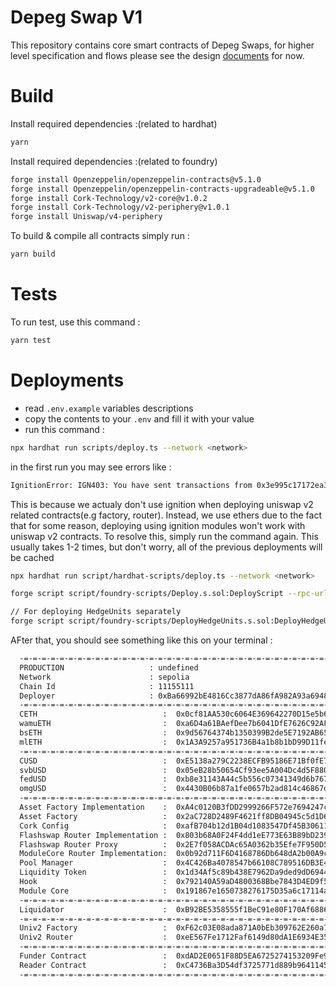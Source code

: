 # Depeg Swap V1

This repository contains core smart contracts of Depeg Swaps, for higher level specification and flows please see the design [documents](https://corkfi.notion.site/Smart-Contract-Flow-fc170aec36bc43579a7d0429c49e08ab) for now.

# Build

Install required dependencies :(related to hardhat)

```bash
yarn
```

Install required dependencies :(related to foundry)

```bash
forge install Openzeppelin/openzeppelin-contracts@v5.1.0
forge install Openzeppelin/openzeppelin-contracts-upgradeable@v5.1.0
forge install Cork-Technology/v2-core@v1.0.2
forge install Cork-Technology/v2-periphery@v1.0.1
forge install Uniswap/v4-periphery
```

To build & compile all contracts simply run :

```bash
yarn build
```

# Tests

To run test, use this command :

```bash
yarn test
```

# Deployments

- read `.env.example` variables descriptions
- copy the contents to your `.env` and fill it with your value
- run this command :

```bash
npx hardhat run scripts/deploy.ts --network <network>
```

in the first run you may see errors like :

```bash
IgnitionError: IGN403: You have sent transactions from 0x3e995c17172ea3e23505adfe5630df395a738e51 and they interfere with Hardhat Ignition. Please wait until they get 5 confirmations before running Hardhat Ignition again.
```

This is because we actualy don't use ignition when deploying uniswap v2 related contracts(e.g factory, router). Instead, we use ethers due to the fact that for some reason, deploying using ignition modules won't work with uniswap v2 contracts. To resolve this, simply run the command again. This usually takes 1-2 times, but don't worry, all of the previous deployments will be cached

```bash
npx hardhat run script/hardhat-scripts/deploy.ts --network <network>

forge script script/foundry-scripts/Deploy.s.sol:DeployScript --rpc-url https://1rpc.io/sepolia --broadcast -vvv --with-gas-price 25000000000 --verify

// For deploying HedgeUnits separately
forge script script/foundry-scripts/DeployHedgeUnits.s.sol:DeployHedgeUnitsScript --rpc-url https://1rpc.io/sepolia --broadcast -vvv

```

AFter that, you should see something like this on your terminal :

```bash
  -=-=-=-=-=-=-=-=-=-=-=-=-=-=-=-=-=-=-=-=-=-=-=-=-=-=-=-=-=-=-=-=-=-=-=-=-=-=-=-
  PRODUCTION                   : undefined
  Network                      : sepolia
  Chain Id                     : 11155111
  Deployer                     : 0xBa66992bE4816Cc3877dA86fA982A93a6948dde9
  -=-=-=-=-=-=-=-=-=-=-=-=-=-=-=-=-=-=-=-=-=-=-=-=-=-=-=-=-=-=-=-=-=-=-=-=-=-=-=-
  CETH                            :  0x0cf81AA530c6064E369642270D15e5b65a584e18
  wamuETH                         :  0xa6D4a61BAefDee7b6041DfE7626C92AF0A4fb59f
  bsETH                           :  0x9d56764374b1350399B2de5E7192AB653e3fa5e6
  mlETH                           :  0x1A3A9257a951736B4a1b8b1bD99D11feC4C14E54
  -=-=-=-=-=-=-=-=-=-=-=-=-=-=-=-=-=-=-=-=-=-=-=-=-=-=-=-=-=-=-=-=-=-=-=-=-=-=-=-
  CUSD                            :  0xE5138a279C2238ECFB95186E71Bf0fE7131B7743
  svbUSD                          :  0x05eB28b50654Cf93ee5A004Dc4d5F8801d92D6ec
  fedUSD                          :  0xb8e31143A44c5b556c07341349d6b76757349957
  omgUSD                          :  0x4430B06b87a1fe0657b2ad814c46867dcAb753b4
  -=-=-=-=-=-=-=-=-=-=-=-=-=-=-=-=-=-=-=-=-=-=-=-=-=-=-=-=-=-=-=-=-=-=-=-=-=-=-=-
  Asset Factory Implementation    :  0xA4c0120B3fDD2999266F572e7694247c1C2285Ce
  Asset Factory                   :  0x2aC728D2489F4621ff8DB04945c5d1D62057fca6
  Cork Config                     :  0xafB704b12d1B04d1083547Df45B3061117d91195
  Flashswap Router Implementation :  0x803b68A0F24F4dd1eE773E63B89bD2395A4580b8
  Flashswap Router Proxy          :  0x2E7f058ACDAc65A0362b35Efe7F950D545DBCace
  ModuleCore Router Implementation:  0x0b92d711F6D4168786Db648dA2b00A9c85328DBF
  Pool Manager                    :  0x4C426Ba4078547b66108C789516DB3E488Df45E7
  Liquidity Token                 :  0x1d34Af5c89b438E7962Da9ded9dD694400e8dcD0
  Hook                            :  0x792140A59aD4800368Bbe7843D4ED9f534022a88
  Module Core                     :  0x191867e1650738276175D35a6c17114aaBA20975
  -=-=-=-=-=-=-=-=-=-=-=-=-=-=-=-=-=-=-=-=-=-=-=-=-=-=-=-=-=-=-=-=-=-=-=-=-=-=-=-
  Liquidator                      :  0xB92BE5358555f1BeC91e80F170Af6886fA5FD364
  -=-=-=-=-=-=-=-=-=-=-=-=-=-=-=-=-=-=-=-=-=-=-=-=-=-=-=-=-=-=-=-=-=-=-=-=-=-=-=-
  Univ2 Factory                   :  0xF62c03E08ada871A0bEb309762E260a7a6a880E6
  Univ2 Router                    :  0xeE567Fe1712Faf6149d80dA1E6934E354124CfE3
  -=-=-=-=-=-=-=-=-=-=-=-=-=-=-=-=-=-=-=-=-=-=-=-=-=-=-=-=-=-=-=-=-=-=-=-=-=-=-=-
  Funder Contract                 :  0xdAD2E0651F88D5EA6725274153209Fe94DF8c829
  Reader Contract                 :  0xC4736Ba3D54df3725771d889b964114535d4bF2D
  -=-=-=-=-=-=-=-=-=-=-=-=-=-=-=-=-=-=-=-=-=-=-=-=-=-=-=-=-=-=-=-=-=-=-=-=-=-=-=-
```
